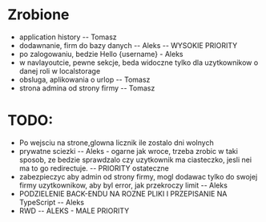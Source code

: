 # Zrobione

- application history -- Tomasz
- dodawnanie, firm do bazy danych -- Aleks -- WYSOKIE PRIORITY
- po zalogowaniu, bedzie Hello {username} - Aleks
- w navlayoutcie, pewne sekcje, beda widoczne tylko dla uzytkownikow o danej roli w localstorage
- obsluga, aplikowania o urlop -- Tomasz
- strona admina od strony firmy -- Tomasz

# TODO:

- Po wejsciu na strone,glowna licznik ile zostalo dni wolnych
- prywatne sciezki -- Aleks - ogarne jak wroce, trzeba zrobic w taki sposob, ze bedzie sprawdzalo czy uzytkownik ma ciasteczko, jesli nei ma to go redirectuje. -- PRIORITY ostateczne
- zabezpieczyc aby admin od strony firmy, mogl dodawac tylko do swojej firmy uzytkownikow, aby byl error, jak przekroczy limit -- Aleks
- PODZIELENIE BACK-ENDU NA ROZNE PLIKI I PRZEPISANIE NA TypeScript -- Aleks
- RWD -- ALEKS - MALE PRIORITY
